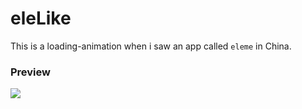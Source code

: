# eleLike

This is a loading-animation when i saw an app called `eleme` in China.

### Preview

![](http://7xphy5.com1.z0.glb.clouddn.com/eleLike.gif)